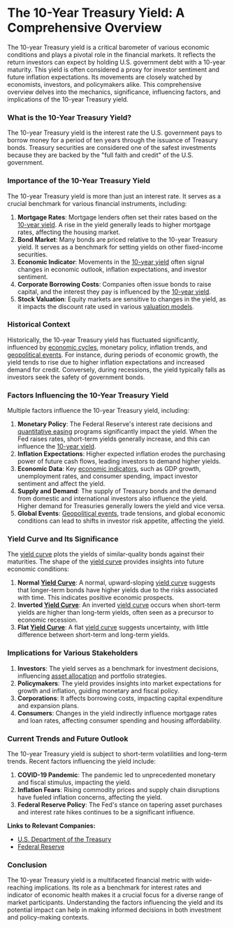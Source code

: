 # The 10-Year Treasury Yield: A Comprehensive Overview

The 10-year Treasury yield is a critical barometer of various economic conditions and plays a pivotal role in the financial markets. It reflects the return investors can expect by holding U.S. government debt with a 10-year maturity. This yield is often considered a proxy for investor sentiment and future inflation expectations. Its movements are closely watched by economists, investors, and policymakers alike. This comprehensive overview delves into the mechanics, significance, influencing factors, and implications of the 10-year Treasury yield.

### What is the 10-Year Treasury Yield?

The 10-year Treasury yield is the interest rate the U.S. government pays to borrow money for a period of ten years through the issuance of Treasury bonds. Treasury securities are considered one of the safest investments because they are backed by the "full faith and credit" of the U.S. government.

### Importance of the 10-Year Treasury Yield

The 10-year Treasury yield is more than just an interest rate. It serves as a crucial benchmark for various financial instruments, including:

1. **Mortgage Rates**: Mortgage lenders often set their rates based on the [10-year yield](../1/10-year_yield.md). A rise in the yield generally leads to higher mortgage rates, affecting the housing market.
2. **Bond Market**: Many bonds are priced relative to the 10-year Treasury yield. It serves as a benchmark for setting yields on other fixed-income securities.
3. **Economic Indicator**: Movements in the [10-year yield](../1/10-year_yield.md) often signal changes in economic outlook, inflation expectations, and investor sentiment.
4. **Corporate Borrowing Costs**: Companies often issue bonds to raise capital, and the interest they pay is influenced by the [10-year yield](../1/10-year_yield.md).
5. **Stock Valuation**: Equity markets are sensitive to changes in the yield, as it impacts the discount rate used in various [valuation models](../v/valuation_models.md).

### Historical Context

Historically, the 10-year Treasury yield has fluctuated significantly, influenced by [economic cycles](../e/economic_cycles.md), monetary policy, inflation trends, and [geopolitical events](../g/geopolitical_events.md). For instance, during periods of economic growth, the yield tends to rise due to higher inflation expectations and increased demand for credit. Conversely, during recessions, the yield typically falls as investors seek the safety of government bonds.

### Factors Influencing the 10-Year Treasury Yield

Multiple factors influence the 10-year Treasury yield, including:

1. **Monetary Policy**: The Federal Reserve's interest rate decisions and [quantitative easing](../q/quantitative_easing.md) programs significantly impact the yield. When the Fed raises rates, short-term yields generally increase, and this can influence the [10-year yield](../1/10-year_yield.md).
2. **Inflation Expectations**: Higher expected inflation erodes the purchasing power of future cash flows, leading investors to demand higher yields.
3. **Economic Data**: Key [economic indicators](../e/economic_indicators.md), such as GDP growth, unemployment rates, and consumer spending, impact investor sentiment and affect the yield.
4. **Supply and Demand**: The supply of Treasury bonds and the demand from domestic and international investors also influence the yield. Higher demand for Treasuries generally lowers the yield and vice versa.
5. **Global Events**: [Geopolitical events](../g/geopolitical_events.md), trade tensions, and global economic conditions can lead to shifts in investor risk appetite, affecting the yield.

### Yield Curve and Its Significance

The [yield curve](../y/yield_curve.md) plots the yields of similar-quality bonds against their maturities. The shape of the [yield curve](../y/yield_curve.md) provides insights into future economic conditions:

1. **Normal [Yield Curve](../y/yield_curve.md)**: A normal, upward-sloping [yield curve](../y/yield_curve.md) suggests that longer-term bonds have higher yields due to the risks associated with time. This indicates positive economic prospects.
2. **Inverted [Yield Curve](../y/yield_curve.md)**: An inverted [yield curve](../y/yield_curve.md) occurs when short-term yields are higher than long-term yields, often seen as a precursor to economic recession.
3. **Flat [Yield Curve](../y/yield_curve.md)**: A flat [yield curve](../y/yield_curve.md) suggests uncertainty, with little difference between short-term and long-term yields.

### Implications for Various Stakeholders

1. **Investors**: The yield serves as a benchmark for investment decisions, influencing [asset allocation](../a/asset_allocation.md) and portfolio strategies.
2. **Policymakers**: The yield provides insights into market expectations for growth and inflation, guiding monetary and fiscal policy.
3. **Corporations**: It affects borrowing costs, impacting capital expenditure and expansion plans.
4. **Consumers**: Changes in the yield indirectly influence mortgage rates and loan rates, affecting consumer spending and housing affordability.

### Current Trends and Future Outlook

The 10-year Treasury yield is subject to short-term volatilities and long-term trends. Recent factors influencing the yield include:

1. **COVID-19 Pandemic**: The pandemic led to unprecedented monetary and fiscal stimulus, impacting the yield.
2. **Inflation Fears**: Rising commodity prices and supply chain disruptions have fueled inflation concerns, affecting the yield.
3. **Federal Reserve Policy**: The Fed's stance on tapering asset purchases and interest rate hikes continues to be a significant influence.

**Links to Relevant Companies:**

- [U.S. Department of the Treasury](https://home.treasury.gov/)
- [Federal Reserve](https://www.federalreserve.gov/)

### Conclusion

The 10-year Treasury yield is a multifaceted financial metric with wide-reaching implications. Its role as a benchmark for interest rates and indicator of economic health makes it a crucial focus for a diverse range of market participants. Understanding the factors influencing the yield and its potential impact can help in making informed decisions in both investment and policy-making contexts.